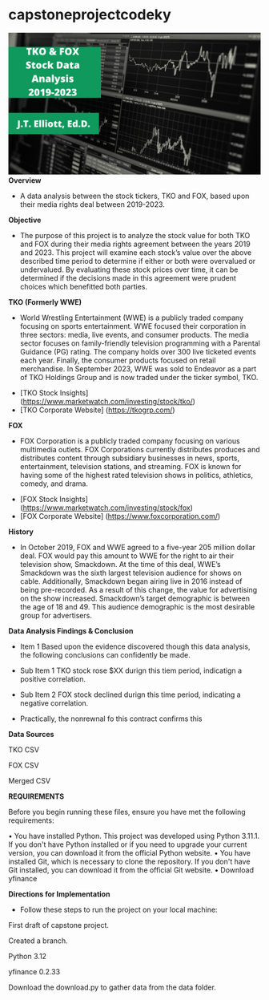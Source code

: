 # capstoneprojectcodeky

![Project banner](tko_fox_data.png)
**Overview**

* A data analysis between the stock tickers, TKO and FOX, based upon their media rights deal between 2019-2023. 

**Objective**

* The purpose of this project is to analyze the stock value for both TKO and FOX during their media rights agreement between the years 2019 and 2023. This project will examine each stock’s value over the above described time period to determine if either or both were overvalued or undervalued. By evaluating these stock prices over time, it can be determined if the decisions made in this agreement were prudent choices which benefitted both parties.


**TKO (Formerly WWE)**

* World Wrestling Entertainment (WWE) is a publicly traded company focusing on sports entertainment. WWE focused their corporation in three sectors: media, live events, and consumer products. The media sector focuses on family-friendly television programming with a Parental Guidance (PG) rating.  The company holds over 300 live ticketed events each year. Finally, the consumer products focused on retail merchandise. In September 2023, WWE was sold to Endeavor as a part of TKO Holdings Group and is now traded under the ticker symbol, TKO. 
- [TKO Stock Insights] (https://www.marketwatch.com/investing/stock/tko/)
- [TKO Corporate Website] (https://tkogrp.com/)

**FOX**

* FOX Corporation is a publicly traded company focusing on various multimedia outlets. FOX Corporations currently distributes produces and distributes content through subsidiary businesses in news, sports, entertainment, television stations, and streaming. FOX is known for having some of the highest rated television shows in politics, athletics, comedy, and drama.
- [FOX Stock Insights] (https://www.marketwatch.com/investing/stock/fox)
- [FOX Corporate Website] (https://www.foxcorporation.com/)

**History**

* In October 2019, FOX and WWE agreed to a five-year 205 million dollar deal. FOX would pay this amount to WWE for the right to air their television show, Smackdown. At the time of this deal,  WWE’s Smackdown was the sixth largest television audience for shows on cable. Additionally, Smackdown began airing live in 2016 instead of being pre-recorded. As a result of this change, the value for advertising on the show increased. Smackdown’s target demographic is between the age of 18 and 49. This audience demographic is the most desirable group for advertisers. 


**Data Analysis Findings & Conclusion**

* Item 1 Based upon the evidence discovered though this data analysis, the following conclusions can confidently be made.
* Sub Item 1 TKO stock rose $XX durign this tiem period, indicatign a positive correlation.
* Sub Item 2 FOX stock declined durign this time period, indicating a negative correlation.

* Practically, the nonrewnal fo this contract confirms this 

**Data Sources**

TKO CSV

FOX CSV

Merged CSV


**REQUIREMENTS**

Before you begin running these files, ensure you have met the following requirements:

•	You have installed Python. This project was developed using Python 3.11.1. If you don't have Python installed or if you need to upgrade your current version, you can download it from the official Python website.
•	You have installed Git, which is necessary to clone the repository. If you don't have Git installed, you can download it from the official Git website.
•	Download yfinance


**Directions for Implementation**

* Follow these steps to run the project on your local machine:

First draft of capstone project.

Created a branch.

Python 3.12

yfinance 0.2.33

Download the download.py to gather data from the data folder.
